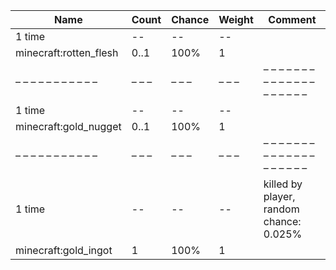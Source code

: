 | Name                   | Count | Chance | Weight | Comment                                 |
| ---------------------- | ----- | ------ | ------ | --------------------------------------- |
| 1 time                 |    -- |     -- |     -- |                                         |
| minecraft:rotten_flesh |  0..1 |   100% |      1 |                                         |
| – – – – – – – – – – –  | – – – | – – –  | – – –  | – – – – – – – – – – – – – – – – – – – – |
| 1 time                 |    -- |     -- |     -- |                                         |
| minecraft:gold_nugget  |  0..1 |   100% |      1 |                                         |
| – – – – – – – – – – –  | – – – | – – –  | – – –  | – – – – – – – – – – – – – – – – – – – – |
| 1 time                 |    -- |     -- |     -- | killed by player, random chance: 0.025% |
| minecraft:gold_ingot   |     1 |   100% |      1 |                                         |